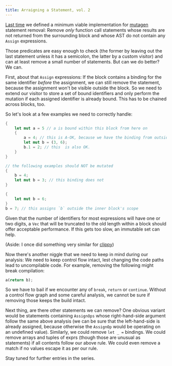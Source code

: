 ```yaml
---
title: Arraigning a Statement, vol. 2
---
```


[Last time] we defined a minimum viable implementation for [mutagen] statement
removal: Remove *only* function call statements whose results are not returned
from the surrounding block and whose AST do not contain any `Assign`
expressions.

Those predicates are easy enough to check (the former by leaving out the last
statement unless it has a semicolon, the latter by a custom visitor) and can at
least remove a small number of statements. But can we do better? We can.

First, about that `Assign` expressions: If the block contains a binding for the
same identifier *before* the assignment, we can still remove the statement,
because the assignment won't be visible outside the block. So we need to extend
our visitor to store a set of bound identifiers and only perform the mutation
if each assigned identifier is already bound. This has to be chained across
blocks, too.

So let's look at a few examples we need to correctly handle:

```rust
{
    let mut a = 5 // a is bound within this block from here on
    {
        a = 4; // this is A-OK, because we have the binding from outside
        let mut b = (3, 6);
        b.1 = 2; // this  is also OK.
    }
}

// the following examples should NOT be mutated
{
    b = 4;
    let mut b = 3; // this binding does not
}

{
    let mut b = 6;
}
b = 7; // this assigns `b` outside the inner block's scope
```

Given that the number of identifiers for most expressions will have one or two
digits, a `Vec` that will be truncated to the old length within a block should
offer acceptable performance. If this gets too slow, an immutable set can help.

(Aside: I once did something very similar for [clippy])

Now there's another niggle that we need to keep in mind during our analysis: We
need to keep control flow intact, lest changing the code paths lead to
uncompilable code. For example, removing the following might break compilation:

```rust
a(return b);
```

So we have to bail if we encounter any of `break`, `return` or `continue`.
Without a control flow graph and some careful analysis, we cannot be sure if
removing those keeps the build intact.

Next thing, are there other statements we can remove? One obvious variant would
be statements containing `AssignOps` whose right-hand-side argument follow the
same above analysis (we can be sure that the left-hand-side is already
assigned, because otherwise the `AssignOp` would be operating on an undefined
value). Similarly, we could remove `let _ =` bindings. We could remove arrays
and tuples of exprs (though those are unusual as statements) if all contents
follow our above rule. We could even remove a match if no values escape it as
per our rule.

Stay tuned for further entries in the series.

[last time]: https://llogiq.github.io/2019/03/11/stmt.html
[mutagen]: https://github.com/llogiq/mutagen
[clippy]: https://github.com/rust-lang/rust-clippy

